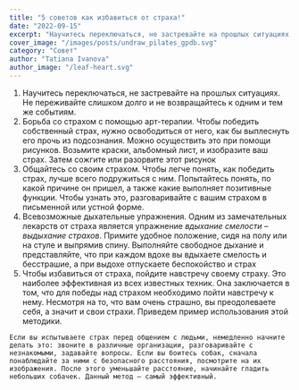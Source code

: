```yaml
---
title: "5 советов как избавиться от страха!"
date: "2022-09-15"
excerpt: "Научитесь переключаться, не застревайте на прошлых ситуациях. Не переживайте слишком долго и не возвращайтесь к одним и тем же событиям."
cover_image: "/images/posts/undraw_pilates_gpdb.svg"
category: "Совет"
author: "Tatiana Ivanova"
author_image: "/leaf-heart.svg"
---
```


1. Научитесь переключаться, не застревайте на прошлых ситуациях. Не переживайте слишком долго и не возвращайтесь к одним и тем же событиям.
2. Борьба со страхом с помощью арт-терапии. Чтобы победить собственный страх, нужно освободиться от него, как бы выплеснуть его прочь из подсознания. Можно осуществить это при помощи рисунков. Возьмите краски, альбомный лист, и изобразите ваш страх. Затем сожгите или разорвите этот рисунок
3. Общайтесь со своим страхом. Чтобы легче понять, как победить страх, лучше всего подружиться с ним. Попытайтесь понять, по какой причине он пришел, а также какие выполняет позитивные функции. Чтобы узнать это, разговаривайте с вашим страхом в письменной или устной форме.
4. Всевозможные дыхательные упражнения. Одним из замечательных лекарств от страха является упражнение _вдыхание смелости – выдыхание страхов_. Примите удобное положение, сидя на полу или на стуле и выпрямив спину. Выполняйте свободное дыхание и представляйте, что при каждом вдохе вы вдыхаете смелость и бесстрашие, а при выдохе отпускаете беспокойство и страх
5. Чтобы избавиться от страха, пойдите навстречу своему страху. Это наиболее эффективная из всех известных техник. Она заключается в том, что для победы над страхом необходимо пойти навстречу к нему. Несмотря на то, что вам очень страшно, вы преодолеваете себя, а значит и свои страхи. Приведем пример использования этой методики.

`Если вы испытываете страх перед общением с людьми, немедленно начните делать это: звоните в различные организации, разговаривайте с незнакомыми, задавайте вопросы. Если вы боитесь собак, сначала понаблюдайте за ними с безопасного расстояния, посмотрите на их изображения. После этого уменьшайте расстояние, начинайте гладить небольших собачек. Данный метод – самый эффективный.`
